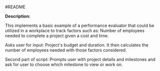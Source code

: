 #README

**Description:**

This implements a basic example of a performance evaluator that could be utilized in a workplace to track factors such as:
Number of employees needed to complete a project given a cost and time.

Asks user for input: Project's budget and duration. It then calculates the number of employees needed with those factors considered.


Second part of script:
Prompts user with project details and milestones and ask for user to choose which milestone to view or work on.
